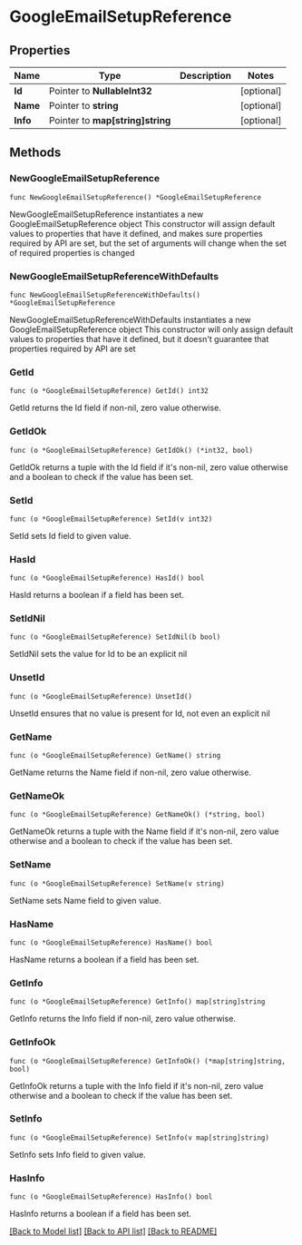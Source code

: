 # GoogleEmailSetupReference

## Properties

Name | Type | Description | Notes
------------ | ------------- | ------------- | -------------
**Id** | Pointer to **NullableInt32** |  | [optional] 
**Name** | Pointer to **string** |  | [optional] 
**Info** | Pointer to **map[string]string** |  | [optional] 

## Methods

### NewGoogleEmailSetupReference

`func NewGoogleEmailSetupReference() *GoogleEmailSetupReference`

NewGoogleEmailSetupReference instantiates a new GoogleEmailSetupReference object
This constructor will assign default values to properties that have it defined,
and makes sure properties required by API are set, but the set of arguments
will change when the set of required properties is changed

### NewGoogleEmailSetupReferenceWithDefaults

`func NewGoogleEmailSetupReferenceWithDefaults() *GoogleEmailSetupReference`

NewGoogleEmailSetupReferenceWithDefaults instantiates a new GoogleEmailSetupReference object
This constructor will only assign default values to properties that have it defined,
but it doesn't guarantee that properties required by API are set

### GetId

`func (o *GoogleEmailSetupReference) GetId() int32`

GetId returns the Id field if non-nil, zero value otherwise.

### GetIdOk

`func (o *GoogleEmailSetupReference) GetIdOk() (*int32, bool)`

GetIdOk returns a tuple with the Id field if it's non-nil, zero value otherwise
and a boolean to check if the value has been set.

### SetId

`func (o *GoogleEmailSetupReference) SetId(v int32)`

SetId sets Id field to given value.

### HasId

`func (o *GoogleEmailSetupReference) HasId() bool`

HasId returns a boolean if a field has been set.

### SetIdNil

`func (o *GoogleEmailSetupReference) SetIdNil(b bool)`

 SetIdNil sets the value for Id to be an explicit nil

### UnsetId
`func (o *GoogleEmailSetupReference) UnsetId()`

UnsetId ensures that no value is present for Id, not even an explicit nil
### GetName

`func (o *GoogleEmailSetupReference) GetName() string`

GetName returns the Name field if non-nil, zero value otherwise.

### GetNameOk

`func (o *GoogleEmailSetupReference) GetNameOk() (*string, bool)`

GetNameOk returns a tuple with the Name field if it's non-nil, zero value otherwise
and a boolean to check if the value has been set.

### SetName

`func (o *GoogleEmailSetupReference) SetName(v string)`

SetName sets Name field to given value.

### HasName

`func (o *GoogleEmailSetupReference) HasName() bool`

HasName returns a boolean if a field has been set.

### GetInfo

`func (o *GoogleEmailSetupReference) GetInfo() map[string]string`

GetInfo returns the Info field if non-nil, zero value otherwise.

### GetInfoOk

`func (o *GoogleEmailSetupReference) GetInfoOk() (*map[string]string, bool)`

GetInfoOk returns a tuple with the Info field if it's non-nil, zero value otherwise
and a boolean to check if the value has been set.

### SetInfo

`func (o *GoogleEmailSetupReference) SetInfo(v map[string]string)`

SetInfo sets Info field to given value.

### HasInfo

`func (o *GoogleEmailSetupReference) HasInfo() bool`

HasInfo returns a boolean if a field has been set.


[[Back to Model list]](../README.md#documentation-for-models) [[Back to API list]](../README.md#documentation-for-api-endpoints) [[Back to README]](../README.md)


